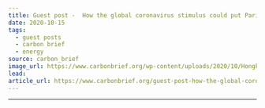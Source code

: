 ```yaml
---
title: Guest post -  How the global coronavirus stimulus could put Paris Agreement on track
date: 2020-10-15
tags: 
  - guest posts
  - carbon brief
  - energy
source: carbon_brief
image_url: https://www.carbonbrief.org/wp-content/uploads/2020/10/Hongkongers-wearing-surgical-masks-during-the-Covid-19-pandemic-583x372.jpg
lead: 
article_url: https://www.carbonbrief.org/guest-post-how-the-global-coronavirus-stimulus-could-put-paris-agreement-on-track
---
```


---
